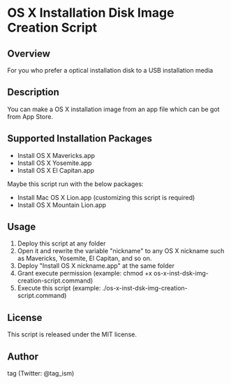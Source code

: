 # OS X Installation Disk Image Creation Script

## Overview
For you who prefer a optical installation disk to a USB installation media

## Description
You can make a OS X installation image from an app file which can be got from App Store.

## Supported Installation Packages
* Install OS X Mavericks.app
* Install OS X Yosemite.app
* Install OS X El Capitan.app

Maybe this script run with the below packages:
* Install Mac OS X Lion.app (customizing this script is required)
* Install OS X Mountain Lion.app

## Usage
1. Deploy this script at any folder
2. Open it and rewrite the variable "nickname" to any OS X nickname such as Mavericks, Yosemite, El Capitan, and so on.
3. Deploy "Install OS X nickname.app" at the same folder
4. Grant execute permission (example: chmod +x os-x-inst-dsk-img-creation-script.command)
5. Execute this script (example: ./os-x-inst-dsk-img-creation-script.command)

## License
This script is released under the MIT license.

## Author
tag (Twitter: @tag_ism)
